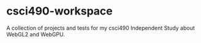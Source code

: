 # csci490-workspace
 A collection of projects and tests for my csci490 Independent Study about WebGL2 and WebGPU.
